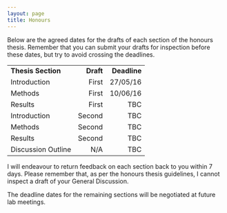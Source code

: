 ```yaml
---
layout: page
title: Honours
---
```


<p>
Below are the agreed dates for the drafts of each section of the honours thesis. Remember that you can submit your drafts for inspection before these dates, but try to avoid crossing the deadlines.
</p>

<table>
<colgroup>
<col/>
<col style="text-align:right;"/>
<col style="text-align:right;"/>
</colgroup>

<tbody>
<tr>
	<td><strong>Thesis Section</strong></td>
	<td style="text-align:right;"><strong>Draft</strong></td>
	<td style="text-align:right;"><strong>Deadline</strong></td>
</tr>
<tr>
	<td>Introduction</td>
	<td style="text-align:right;">First</td>
	<td style="text-align:right;">27/05/16</td>
</tr>
<tr>
	<td>Methods</td>
	<td style="text-align:right;">First</td>
	<td style="text-align:right;">10/06/16</td>
</tr>
<tr>
	<td>Results</td>
	<td style="text-align:right;">First</td>
	<td style="text-align:right;">TBC</td>
</tr>
<tr>
	<td>Introduction</td>
	<td style="text-align:right;">Second</td>
	<td style="text-align:right;">TBC</td>
</tr>
<tr>
	<td>Methods</td>
	<td style="text-align:right;">Second</td>
	<td style="text-align:right;">TBC</td>
</tr>
<tr>
	<td>Results</td>
	<td style="text-align:right;">Second</td>
	<td style="text-align:right;">TBC</td>
</tr>
<tr>
	<td>Discussion Outline</td>
	<td style="text-align:right;">N/A</td>
	<td style="text-align:right;">TBC</td>
</tr>
</tbody>
</table>

<p>I will endeavour to return feedback on each section back to you within 7 days. Please remember that, as per the honours thesis guidelines, I cannot inspect a draft of your General Discussion.</p>

<p>The deadline dates for the remaining sections will be negotiated at future lab meetings.</p>